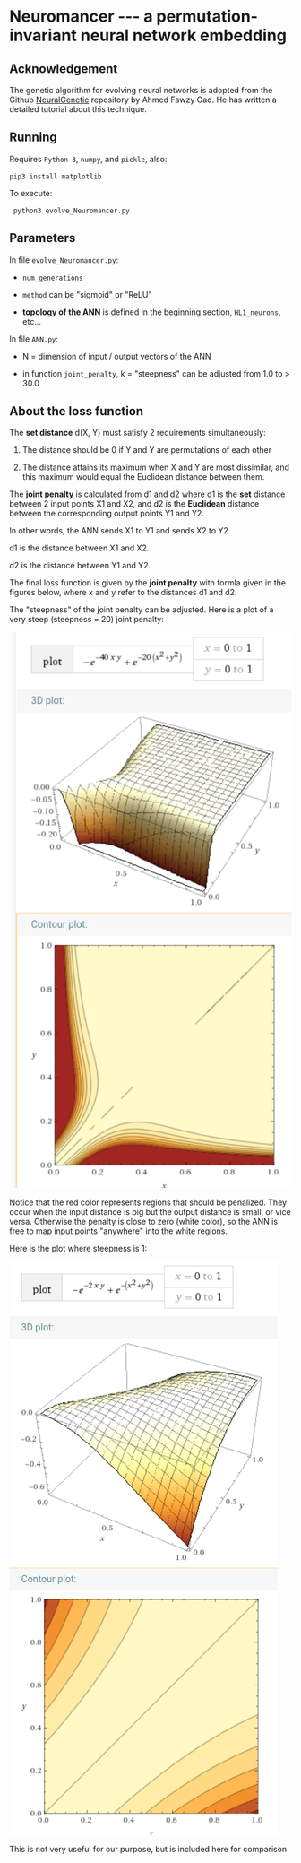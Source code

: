# Neuromancer --- a permutation-invariant neural network embedding

## Acknowledgement

The genetic algorithm for evolving neural networks is adopted from the Github [NeuralGenetic](https://github.com/ahmedfgad/NeuralGenetic) repository by Ahmed Fawzy Gad.   He has written a detailed tutorial about this technique.

## Running

Requires `Python 3`, `numpy`, and `pickle`, also:

    pip3 install matplotlib
    
 To execute:
 
     python3 evolve_Neuromancer.py

## Parameters

In file `evolve_Neuromancer.py`:

* `num_generations`

* `method` can be "sigmoid" or "ReLU" 

* **topology of the ANN** is defined in the beginning section, `HL1_neurons`,  etc...

In file `ANN.py`:

* N = dimension of input / output vectors of the ANN

* in function `joint_penalty`, k = "steepness" can be adjusted from 1.0 to > 30.0

## About the loss function

The **set distance** d(X, Y) must satisfy 2 requirements simultaneously:

1. The distance should be 0 if Y and Y are permutations of each other

2. The distance attains its maximum when X and Y are most dissimilar, and this maximum would equal the Euclidean distance between them.

The **joint penalty** is calculated from d1 and d2 where d1 is the **set** distance between 2 input points X1 and X2, and d2 is the **Euclidean** distance between the corresponding output points Y1 and Y2.

In other words, the ANN sends X1 to Y1 and sends X2 to Y2.

d1 is the distance between X1 and X2.

d2 is the distance between Y1 and Y2.

The final loss function is given by the **joint penalty** with formla given in the figures below, where x and y refer to the distances d1 and d2.

The "steepness" of the joint penalty can be adjusted.  Here is a plot of a very steep (steepness = 20) joint penalty:

![](joint_penalty_[steep].png) 

Notice that the red color represents regions that should be penalized.  They occur when the input distance is big but the output distance is small, or vice versa.  Otherwise the penalty is close to zero (white color), so the ANN is free to map input points "anywhere" into the white regions.

Here is the plot where steepness is 1:

![](joint_penalty_[not_steep].png) 

This is not very useful for our purpose, but is included here for comparison.